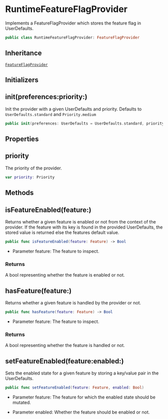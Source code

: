 # RuntimeFeatureFlagProvider

Implements a FeatureFlagProvider which stores the feature flag in UserDefaults.

``` swift
public class RuntimeFeatureFlagProvider: FeatureFlagProvider
```

## Inheritance

[`FeatureFlagProvider`](FeatureFlagProvider)

## Initializers

## init(preferences:priority:)

Init the provider with a given UserDefaults and priority.
Defaults to `UserDefaults.standard` and `Priority.medium`

``` swift
public init(preferences: UserDefaults = UserDefaults.standard, priority: Priority = .medium)
```

## Properties

## priority

The priority of the provider.

``` swift
var priority: Priority
```

## Methods

## isFeatureEnabled(feature:)

Returns whether a given feature is enabled or not from the context of the provider.
If the feature with its key is found in the provided UserDefaults, the stored value is returned else the features default value.

``` swift
public func isFeatureEnabled(feature: Feature) -> Bool
```

  - Parameter feature: The feature to inspect.

### Returns

A bool representing whether the feature is enabled or not.

## hasFeature(feature:)

Returns whether a given feature is handled by the provider or not.

``` swift
public func hasFeature(feature: Feature) -> Bool
```

  - Parameter feature: The feature to inspect.

### Returns

A bool representing whether the feature is handled or not.

## setFeatureEnabled(feature:enabled:)

Sets the enabled state for a given feature by storing a key/value pair in the UserDefaults.

``` swift
public func setFeatureEnabled(feature: Feature, enabled: Bool)
```

  - Parameter feature: The feature for which the enabled state should be mutated.

<!-- end list -->

  - Parameter enabled: Whether the feature should be enabled or not.
